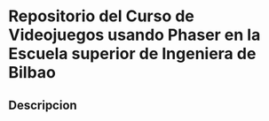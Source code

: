 # Repositorio del Curso de Videojuegos usando Phaser en la Escuela superior de Ingeniera de Bilbao

## Descripcion